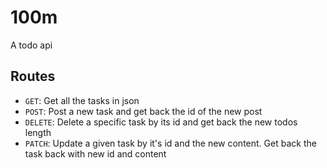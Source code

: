 # 100m

A todo api

## Routes

- `GET`: Get all the tasks in json
- `POST`: Post a new task and get back the id of the new post
- `DELETE`: Delete a specific task by its id and get back the new todos length
- `PATCH`: Update a given task by it's id and the new content. Get back the task back with new id and content
